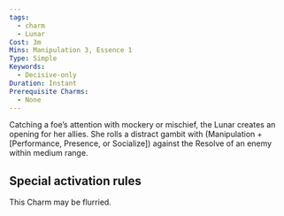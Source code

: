 ```yaml
---
tags:
  - charm
  - Lunar
Cost: 3m
Mins: Manipulation 3, Essence 1
Type: Simple
Keywords:
  - Decisive-only
Duration: Instant
Prerequisite Charms:
  - None
---
```

Catching a foe’s attention with mockery or mischief, the Lunar creates an opening for her allies. She rolls a distract gambit with (Manipulation + [Performance, Presence, or Socialize]) against the Resolve of an enemy within medium range. 

## Special activation rules

This Charm may be flurried.